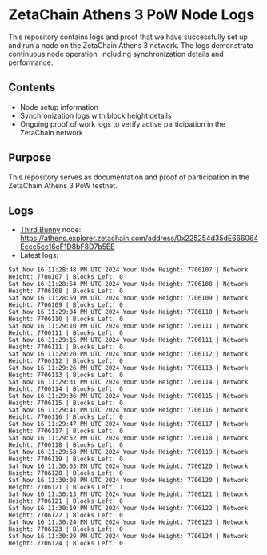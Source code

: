 # ZetaChain Athens 3 PoW Node Logs
This repository contains logs and proof that we have successfully set up and run a node on the ZetaChain Athens 3 network. The logs demonstrate continuous node operation, including synchronization details and performance.

## Contents
- Node setup information
- Synchronization logs with block height details
- Ongoing proof of work logs to verify active participation in the ZetaChain network

## Purpose
This repository serves as documentation and proof of participation in the ZetaChain Athens 3 PoW testnet.

## Logs

- [Third Bunny](https://thirdbunny.xyz/) node: https://athens.explorer.zetachain.com/address/0x225254d35dE666064Eccc5ce16eF1D8bF8D7b5EE
- Latest logs:
```
Sat Nov 16 11:28:48 PM UTC 2024 Your Node Height: 7706107 | Network Height: 7706107 | Blocks Left: 0
Sat Nov 16 11:28:54 PM UTC 2024 Your Node Height: 7706108 | Network Height: 7706108 | Blocks Left: 0
Sat Nov 16 11:28:59 PM UTC 2024 Your Node Height: 7706109 | Network Height: 7706109 | Blocks Left: 0
Sat Nov 16 11:29:04 PM UTC 2024 Your Node Height: 7706110 | Network Height: 7706110 | Blocks Left: 0
Sat Nov 16 11:29:10 PM UTC 2024 Your Node Height: 7706111 | Network Height: 7706111 | Blocks Left: 0
Sat Nov 16 11:29:15 PM UTC 2024 Your Node Height: 7706111 | Network Height: 7706111 | Blocks Left: 0
Sat Nov 16 11:29:20 PM UTC 2024 Your Node Height: 7706112 | Network Height: 7706112 | Blocks Left: 0
Sat Nov 16 11:29:26 PM UTC 2024 Your Node Height: 7706113 | Network Height: 7706113 | Blocks Left: 0
Sat Nov 16 11:29:31 PM UTC 2024 Your Node Height: 7706114 | Network Height: 7706114 | Blocks Left: 0
Sat Nov 16 11:29:36 PM UTC 2024 Your Node Height: 7706115 | Network Height: 7706115 | Blocks Left: 0
Sat Nov 16 11:29:41 PM UTC 2024 Your Node Height: 7706116 | Network Height: 7706116 | Blocks Left: 0
Sat Nov 16 11:29:47 PM UTC 2024 Your Node Height: 7706117 | Network Height: 7706117 | Blocks Left: 0
Sat Nov 16 11:29:52 PM UTC 2024 Your Node Height: 7706118 | Network Height: 7706118 | Blocks Left: 0
Sat Nov 16 11:29:58 PM UTC 2024 Your Node Height: 7706119 | Network Height: 7706119 | Blocks Left: 0
Sat Nov 16 11:30:03 PM UTC 2024 Your Node Height: 7706120 | Network Height: 7706120 | Blocks Left: 0
Sat Nov 16 11:30:08 PM UTC 2024 Your Node Height: 7706120 | Network Height: 7706121 | Blocks Left: 1
Sat Nov 16 11:30:13 PM UTC 2024 Your Node Height: 7706121 | Network Height: 7706121 | Blocks Left: 0
Sat Nov 16 11:30:19 PM UTC 2024 Your Node Height: 7706122 | Network Height: 7706122 | Blocks Left: 0
Sat Nov 16 11:30:24 PM UTC 2024 Your Node Height: 7706123 | Network Height: 7706123 | Blocks Left: 0
Sat Nov 16 11:30:29 PM UTC 2024 Your Node Height: 7706124 | Network Height: 7706124 | Blocks Left: 0
```
